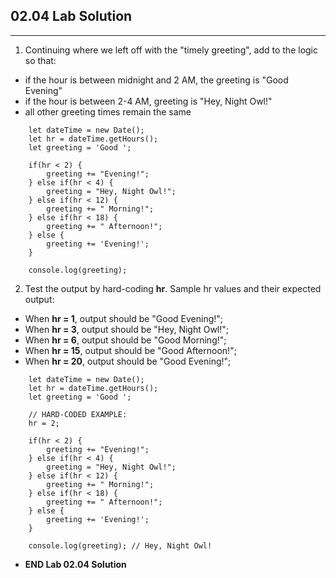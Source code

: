 ## 02.04 Lab Solution

<hr>

1. Continuing where we left off with the "timely greeting", add to the logic so that:

- if the hour is between midnight and 2 AM, the greeting is "Good Evening"
- if the hour is between 2-4 AM, greeting is "Hey, Night Owl!"
- all other greeting times remain the same

```
    let dateTime = new Date();
    let hr = dateTime.getHours();
    let greeting = 'Good ';

    if(hr < 2) {
        greeting += "Evening!";
    } else if(hr < 4) {
        greeting = "Hey, Night Owl!";
    } else if(hr < 12) {
        greeting += " Morning!";
    } else if(hr < 18) {
        greeting += " Afternoon!";
    } else {
        greeting += 'Evening!';
    }

    console.log(greeting);
```

2. Test the output by hard-coding **hr**. Sample hr values and their expected output:

- When **hr = 1**, output should be "Good Evening!";
- When **hr = 3**, output should be "Hey, Night Owl!";
- When **hr = 6**, output should be "Good Morning!";
- When **hr = 15**, output should be "Good Afternoon!";
- When **hr = 20**, output should be "Good Evening!";

```
    let dateTime = new Date();
    let hr = dateTime.getHours();
    let greeting = 'Good ';

    // HARD-CODED EXAMPLE:
    hr = 2;

    if(hr < 2) {
        greeting += "Evening!";
    } else if(hr < 4) {
        greeting = "Hey, Night Owl!";
    } else if(hr < 12) {
        greeting += " Morning!";
    } else if(hr < 18) {
        greeting += " Afternoon!";
    } else {
        greeting += 'Evening!';
    }

    console.log(greeting); // Hey, Night Owl!
```

- **END Lab 02.04 Solution**
